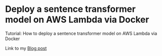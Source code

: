 # Deploy a sentence transformer model on AWS Lambda via Docker

Tutorial: How to deploy a sentence transformer model on AWS Lambda via Docker

Link to my [Blog post](https://standardscaler.com/2023/01/06/deploy-a-sentence-transformer-model-on-aws-lambda-via-docker/)
